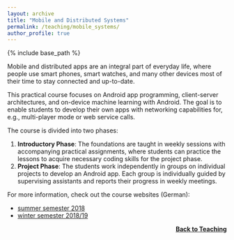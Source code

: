 ```yaml
---
layout: archive
title: "Mobile and Distributed Systems"
permalink: /teaching/mobile_systems/
author_profile: true
---
```


{% include base_path %}

Mobile and distributed apps are an integral part of everyday life, where people use smart phones, smart watches, and many other devices most of their time to stay connected and up-to-date.

This practical course focuses on Android app programming, client-server architectures, and on-device machine learning with Android. The goal is to enable students to develop their own apps with networking capabilities for, e.g., multi-player mode or web service calls.

The course is divided into two phases:
1. **Introductory Phase**: The foundations are taught in weekly sessions with accompanying practical assignments, where students can practice the lessons to acquire necessary coding skills for the project phase.
2. **Project Phase**: The students work independently in groups on individual projects to develop an Android app. Each group is individually guided by supervising assistants and reports their progress in weekly meetings.

For more information, check out the course websites (German):
- [summer semester 2018](https://www.mobile.ifi.lmu.de/lehrveranstaltungen/praktikum-mobile-und-verteilte-systeme-sose18/)
- [winter semester 2018/19](https://www.mobile.ifi.lmu.de/lehrveranstaltungen/msp-ws1819/)

<div style="float: right;">
    <a href="https://thomyphan.github.io/teaching/"><strong>Back to Teaching</strong></a>
</div>